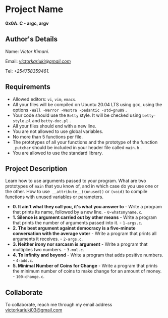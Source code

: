 # Project Name
**0x0A. C - argc, argv**

## Author's Details
Name: *Victor Kimani.*

Email: *victorkariuki@gmail.com*

Tel: *+254758359461.*

##  Requirements
*   Allowed editors: `vi`, `vim`, `emacs`.
*   All your files will be compiled on Ubuntu 20.04 LTS using gcc, using the options `-Wall -Werror -Wextra -pedantic -std=gnu89` .
*   Your code should use the `Betty` style. It will be checked using `betty-style.pl` and `betty-doc.pl` .
*   All your files should end with a new line.
*   You are not allowed to use global variables.
*   No more than 5 functions per file.
*   The prototypes of all your functions and the prototype of the function `_putchar` should be included in your header file called `main.h` .
*   You are allowed to use the standard library.

## Project Description
Learn how to use arguments passed to your program. What are two prototypes of `main` that you know of, and in which case do you use one or the other. How to use` __attribute__((unused))` or `(void)` to compile functions with unused variables or parameters.

* **0. It ain't what they call you, it's what you answer to** - Write a program that prints its name, followed by a new line. - `0-whatsmyname.c`.
* **1. Silence is argument carried out by other means** - Write a program that prints the number of arguments passed into it. - `1-args.c`.
* **2. The best argument against democracy is a five-minute conversation with the average voter** - Write a program that prints all arguments it receives. - `2-args.c`.
* **3. Neither irony nor sarcasm is argument** - Write a program that multiplies two numbers. - `3-mul.c`.
* **4. To infinity and beyond** - Write a program that adds positive numbers. - `4-add.c`.
* **5. Minimal Number of Coins for Change** - Write a program that prints the minimum number of coins to make change for an amount of money. - `100-change.c`.


## Collaborate

To collaborate, reach me through my email address victorkariuki03@gmail.com

